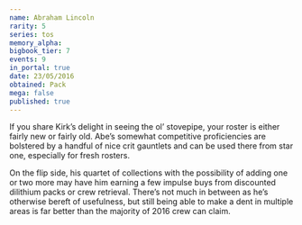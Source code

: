 ```yaml
---
name: Abraham Lincoln
rarity: 5
series: tos
memory_alpha:
bigbook_tier: 7
events: 9
in_portal: true
date: 23/05/2016
obtained: Pack
mega: false
published: true
---
```


If you share Kirk’s delight in seeing the ol’ stovepipe, your roster is either fairly new or fairly old. Abe’s somewhat competitive proficiencies are bolstered by a handful of nice crit gauntlets and can be used there from star one, especially for fresh rosters.

On the flip side, his quartet of collections with the possibility of adding one or two more may have him earning a few impulse buys from discounted dilithium packs or crew retrieval. There’s not much in between as he’s otherwise bereft of usefulness, but still being able to make a dent in multiple areas is far better than the majority of 2016 crew can claim.
